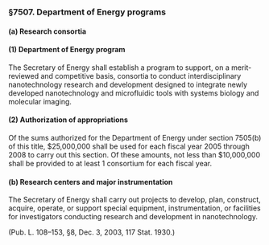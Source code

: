 ### §7507. Department of Energy programs ###

#### (a) Research consortia ####

#### (1) Department of Energy program ####

The Secretary of Energy shall establish a program to support, on a merit-reviewed and competitive basis, consortia to conduct interdisciplinary nanotechnology research and development designed to integrate newly developed nanotechnology and microfluidic tools with systems biology and molecular imaging.

#### (2) Authorization of appropriations ####

Of the sums authorized for the Department of Energy under section 7505(b) of this title, $25,000,000 shall be used for each fiscal year 2005 through 2008 to carry out this section. Of these amounts, not less than $10,000,000 shall be provided to at least 1 consortium for each fiscal year.

#### (b) Research centers and major instrumentation ####

The Secretary of Energy shall carry out projects to develop, plan, construct, acquire, operate, or support special equipment, instrumentation, or facilities for investigators conducting research and development in nanotechnology.

(Pub. L. 108–153, §8, Dec. 3, 2003, 117 Stat. 1930.)